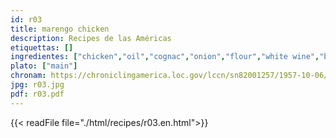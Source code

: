 ```yaml
---
id: r03
title: marengo chicken
description: Recipes de las Américas
etiquettas: []
ingredientes: ["chicken","oil","cognac","onion","flour","white wine","bouillón","tomato puree","parsley","dried thyme","laurel","mushroom","croutons"]
plato: ["main"]
chronam: https://chroniclingamerica.loc.gov/lccn/sn82001257/1957-10-06/ed-1/seq-5/
jpg: r03.jpg
pdf: r03.pdf
---
```


{{< readFile file="./html/recipes/r03.en.html">}}